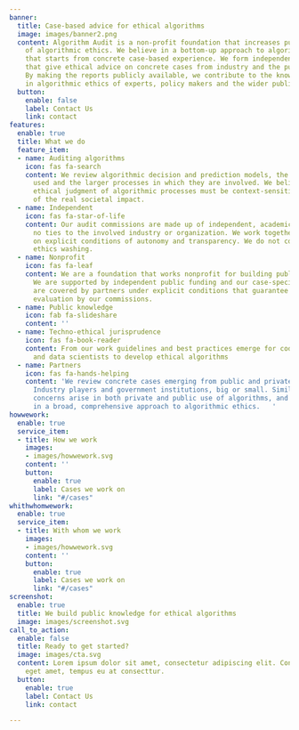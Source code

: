 ```yaml
---
banner:
  title: Case-based advice for ethical algorithms
  image: images/banner2.png
  content: Algorithm Audit is a non-profit foundation that increases public knowledge
    of algorithmic ethics. We believe in a bottom-up approach to algorithmic ethics
    that starts from concrete case-based experience. We form independent audit commissions
    that give ethical advice on concrete cases from industry and the public sector.
    By making the reports publicly available, we contribute to the knowledge and experience
    in algorithmic ethics of experts, policy makers and the wider public.
  button:
    enable: false
    label: Contact Us
    link: contact
features:
  enable: true
  title: What we do
  feature_item:
  - name: Auditing algorithms
    icon: fas fa-search
    content: We review algorithmic decision and prediction models, the data that is
      used and the larger processes in which they are involved. We believe a balanced
      ethical judgment of algorithmic processes must be context-sensitive and mindful
      of the real societal impact.
  - name: Independent
    icon: fas fa-star-of-life
    content: Our audit commissions are made up of independent, academic experts with
      no ties to the involved industry or organization. We work together with partners
      on explicit conditions of autonomy and transparency. We do not cooperate in
      ethics washing.
  - name: Nonprofit
    icon: fas fa-leaf
    content: We are a foundation that works nonprofit for building public knowledge.
      We are supported by independent public funding and our case-specific expenses
      are covered by partners under explicit conditions that guarantee autonomous
      evaluation by our commissions.
  - name: Public knowledge
    icon: fab fa-slideshare
    content: ''
  - name: Techno-ethical jurisprudence
    icon: fas fa-book-reader
    content: From our work guidelines and best practices emerge for code developers
      and data scientists to develop ethical algorithms
  - name: Partners
    icon: fas fa-hands-helping
    content: 'We review concrete cases emerging from public and private organisations.
      Industry players and government institutions, big or small. Similar ethical
      concerns arise in both private and public use of algorithms, and we believe
      in a broad, comprehensive approach to algorithmic ethics.   '
howwework:
  enable: true
  service_item:
  - title: How we work
    images:
    - images/howwework.svg
    content: ''
    button:
      enable: true
      label: Cases we work on
      link: "#/cases"
whithwhomwework:
  enable: true
  service_item:
  - title: With whom we work
    images:
    - images/howwework.svg
    content: ''
    button:
      enable: true
      label: Cases we work on
      link: "#/cases"
screenshot:
  enable: true
  title: We build public knowledge for ethical algorithms
  image: images/screenshot.svg
call_to_action:
  enable: false
  title: Ready to get started?
  image: images/cta.svg
  content: Lorem ipsum dolor sit amet, consectetur adipiscing elit. Consequat tristique
    eget amet, tempus eu at consecttur.
  button:
    enable: true
    label: Contact Us
    link: contact

---
```

